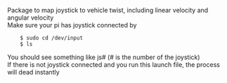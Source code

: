 Package to map joystick to vehicle twist, including linear velocity and angular velocity  
Make sure your pi has joystick connected by
```
	$ sudo cd /dev/input
	$ ls
```
You should see something like js# (# is the number of the joystick)  
If there is not joystick connected and you run this launch file, the process will dead instantly  


